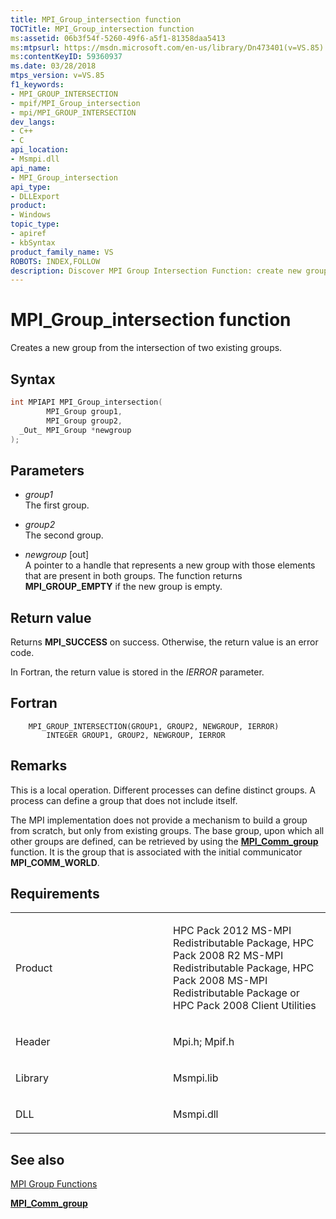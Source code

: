 ```yaml
---
title: MPI_Group_intersection function
TOCTitle: MPI_Group_intersection function
ms:assetid: 06b3f54f-5260-49f6-a5f1-81358daa5413
ms:mtpsurl: https://msdn.microsoft.com/en-us/library/Dn473401(v=VS.85)
ms:contentKeyID: 59360937
ms.date: 03/28/2018
mtps_version: v=VS.85
f1_keywords:
- MPI_GROUP_INTERSECTION
- mpif/MPI_Group_intersection
- mpi/MPI_GROUP_INTERSECTION
dev_langs:
- C++
- C
api_location:
- Msmpi.dll
api_name:
- MPI_Group_intersection
api_type:
- DLLExport
product:
- Windows
topic_type:
- apiref
- kbSyntax
product_family_name: VS
ROBOTS: INDEX,FOLLOW
description: Discover MPI Group Intersection Function: create new groups from existing ones with Microsoft's Message Passing Interface. Learn more now.
---
```


# MPI\_Group\_intersection function

Creates a new group from the intersection of two existing groups.

## Syntax

``` c++
int MPIAPI MPI_Group_intersection(
        MPI_Group group1,
        MPI_Group group2,
  _Out_ MPI_Group *newgroup
);
```

## Parameters

  - *group1*  
    The first group.

  - *group2*  
    The second group.

  - *newgroup* \[out\]  
    A pointer to a handle that represents a new group with those elements that are present in both groups. The function returns **MPI\_GROUP\_EMPTY** if the new group is empty.

## Return value

Returns **MPI\_SUCCESS** on success. Otherwise, the return value is an error code.

In Fortran, the return value is stored in the *IERROR* parameter.

## Fortran

``` FORTRAN
    MPI_GROUP_INTERSECTION(GROUP1, GROUP2, NEWGROUP, IERROR)
        INTEGER GROUP1, GROUP2, NEWGROUP, IERROR 
```

## Remarks

This is a local operation. Different processes can define distinct groups. A process can define a group that does not include itself.

The MPI implementation does not provide a mechanism to build a group from scratch, but only from existing groups. The base group, upon which all other groups are defined, can be retrieved by using the [**MPI\_Comm\_group**](mpi-comm-group-function.md) function. It is the group that is associated with the initial communicator **MPI\_COMM\_WORLD**.

## Requirements

<table>
<colgroup>
<col style="width: 50%" />
<col style="width: 50%" />
</colgroup>
<tbody>
<tr class="odd">
<td><p>Product</p></td>
<td><p>HPC Pack 2012 MS-MPI Redistributable Package, HPC Pack 2008 R2 MS-MPI Redistributable Package, HPC Pack 2008 MS-MPI Redistributable Package or HPC Pack 2008 Client Utilities</p></td>
</tr>
<tr class="even">
<td><p>Header</p></td>
<td>Mpi.h;
Mpif.h</td>
</tr>
<tr class="odd">
<td><p>Library</p></td>
<td>Msmpi.lib</td>
</tr>
<tr class="even">
<td><p>DLL</p></td>
<td>Msmpi.dll</td>
</tr>
</tbody>
</table>


## See also

[MPI Group Functions](mpi-group-functions.md)

[**MPI\_Comm\_group**](mpi-comm-group-function.md)

